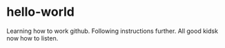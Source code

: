 # hello-world
Learning how to work github.
Following instructions further. All good kidsk now how to listen.
